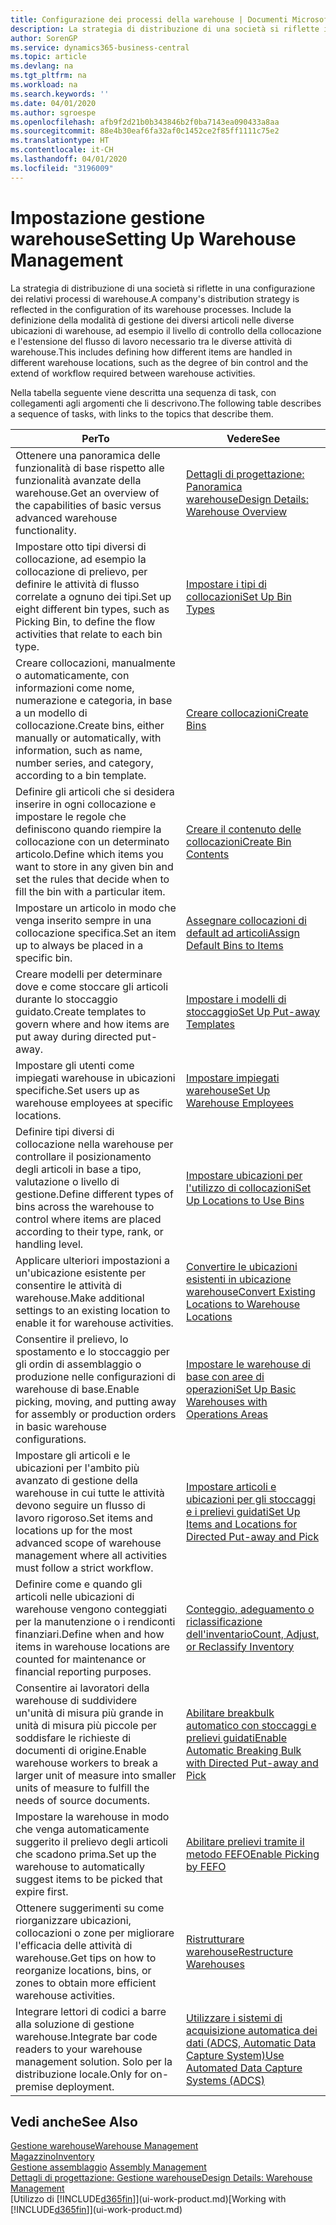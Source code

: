 ```yaml
---
title: Configurazione dei processi della warehouse | Documenti Microsoft
description: La strategia di distribuzione di una società si riflette in una configurazione dei relativi processi di warehouse. Include la definizione della modalità di gestione dei diversi articoli nelle diverse ubicazioni di warehouse, ad esempio il livello di controllo della collocazione e l'estensione del flusso di lavoro necessario tra le diverse attività di warehouse.
author: SorenGP
ms.service: dynamics365-business-central
ms.topic: article
ms.devlang: na
ms.tgt_pltfrm: na
ms.workload: na
ms.search.keywords: ''
ms.date: 04/01/2020
ms.author: sgroespe
ms.openlocfilehash: afb9f2d21b0b343846b2f0ba7143ea090433a8aa
ms.sourcegitcommit: 88e4b30eaf6fa32af0c1452ce2f85ff1111c75e2
ms.translationtype: HT
ms.contentlocale: it-CH
ms.lasthandoff: 04/01/2020
ms.locfileid: "3196009"
---
```

# <a name="setting-up-warehouse-management"></a><span data-ttu-id="a8b50-104">Impostazione gestione warehouse</span><span class="sxs-lookup"><span data-stu-id="a8b50-104">Setting Up Warehouse Management</span></span>
<span data-ttu-id="a8b50-105">La strategia di distribuzione di una società si riflette in una configurazione dei relativi processi di warehouse.</span><span class="sxs-lookup"><span data-stu-id="a8b50-105">A company's distribution strategy is reflected in the configuration of its warehouse processes.</span></span> <span data-ttu-id="a8b50-106">Include la definizione della modalità di gestione dei diversi articoli nelle diverse ubicazioni di warehouse, ad esempio il livello di controllo della collocazione e l'estensione del flusso di lavoro necessario tra le diverse attività di warehouse.</span><span class="sxs-lookup"><span data-stu-id="a8b50-106">This includes defining how different items are handled in different warehouse locations, such as the degree of bin control and the extend of workflow required between warehouse activities.</span></span>  

 <span data-ttu-id="a8b50-107">Nella tabella seguente viene descritta una sequenza di task, con collegamenti agli argomenti che li descrivono.</span><span class="sxs-lookup"><span data-stu-id="a8b50-107">The following table describes a sequence of tasks, with links to the topics that describe them.</span></span>   

|<span data-ttu-id="a8b50-108">**Per**</span><span class="sxs-lookup"><span data-stu-id="a8b50-108">**To**</span></span>|<span data-ttu-id="a8b50-109">**Vedere**</span><span class="sxs-lookup"><span data-stu-id="a8b50-109">**See**</span></span>|  
|------------|-------------|  
|<span data-ttu-id="a8b50-110">Ottenere una panoramica delle funzionalità di base rispetto alle funzionalità avanzate della warehouse.</span><span class="sxs-lookup"><span data-stu-id="a8b50-110">Get an overview of the capabilities of basic versus advanced warehouse functionality.</span></span>|[<span data-ttu-id="a8b50-111">Dettagli di progettazione: Panoramica warehouse</span><span class="sxs-lookup"><span data-stu-id="a8b50-111">Design Details: Warehouse Overview</span></span>](design-details-warehouse-overview.md)|  
|<span data-ttu-id="a8b50-112">Impostare otto tipi diversi di collocazione, ad esempio la collocazione di prelievo, per definire le attività di flusso correlate a ognuno dei tipi.</span><span class="sxs-lookup"><span data-stu-id="a8b50-112">Set up eight different bin types, such as Picking Bin, to define the flow activities that relate to each bin type.</span></span>|[<span data-ttu-id="a8b50-113">Impostare i tipi di collocazioni</span><span class="sxs-lookup"><span data-stu-id="a8b50-113">Set Up Bin Types</span></span>](warehouse-how-to-set-up-bin-types.md)|  
|<span data-ttu-id="a8b50-114">Creare collocazioni, manualmente o automaticamente, con informazioni come nome, numerazione e categoria, in base a un modello di collocazione.</span><span class="sxs-lookup"><span data-stu-id="a8b50-114">Create bins, either manually or automatically, with information, such as name, number series, and category, according to a bin template.</span></span>|[<span data-ttu-id="a8b50-115">Creare collocazioni</span><span class="sxs-lookup"><span data-stu-id="a8b50-115">Create Bins</span></span>](warehouse-how-to-create-individual-bins.md)|  
|<span data-ttu-id="a8b50-116">Definire gli articoli che si desidera inserire in ogni collocazione e impostare le regole che definiscono quando riempire la collocazione con un determinato articolo.</span><span class="sxs-lookup"><span data-stu-id="a8b50-116">Define which items you want to store in any given bin and set the rules that decide when to fill the bin with a particular item.</span></span>|[<span data-ttu-id="a8b50-117">Creare il contenuto delle collocazioni</span><span class="sxs-lookup"><span data-stu-id="a8b50-117">Create Bin Contents</span></span>](warehouse-how-to-set-up-bin-contents.md)|  
|<span data-ttu-id="a8b50-118">Impostare un articolo in modo che venga inserito sempre in una collocazione specifica.</span><span class="sxs-lookup"><span data-stu-id="a8b50-118">Set an item up to always be placed in a specific bin.</span></span>|[<span data-ttu-id="a8b50-119">Assegnare collocazioni di default ad articoli</span><span class="sxs-lookup"><span data-stu-id="a8b50-119">Assign Default Bins to Items</span></span>](warehouse-how-to-assign-default-bins-to-items.md)|
|<span data-ttu-id="a8b50-120">Creare modelli per determinare dove e come stoccare gli articoli durante lo stoccaggio guidato.</span><span class="sxs-lookup"><span data-stu-id="a8b50-120">Create templates to govern where and how items are put away during directed put-away.</span></span>|[<span data-ttu-id="a8b50-121">Impostare i modelli di stoccaggio</span><span class="sxs-lookup"><span data-stu-id="a8b50-121">Set Up Put-away Templates</span></span>](warehouse-how-to-set-up-put-away-templates.md)|
|<span data-ttu-id="a8b50-122">Impostare gli utenti come impiegati warehouse in ubicazioni specifiche.</span><span class="sxs-lookup"><span data-stu-id="a8b50-122">Set users up as warehouse employees at specific locations.</span></span>|[<span data-ttu-id="a8b50-123">Impostare impiegati warehouse</span><span class="sxs-lookup"><span data-stu-id="a8b50-123">Set Up Warehouse Employees</span></span>](warehouse-how-to-set-up-warehouse-employees.md)|
|<span data-ttu-id="a8b50-124">Definire tipi diversi di collocazione nella warehouse per controllare il posizionamento degli articoli in base a tipo, valutazione o livello di gestione.</span><span class="sxs-lookup"><span data-stu-id="a8b50-124">Define different types of bins across the warehouse to control where items are placed according to their type, rank, or handling level.</span></span>|[<span data-ttu-id="a8b50-125">Impostare ubicazioni per l'utilizzo di collocazioni</span><span class="sxs-lookup"><span data-stu-id="a8b50-125">Set Up Locations to Use Bins</span></span>](warehouse-how-to-set-up-locations-to-use-bins.md)|
|<span data-ttu-id="a8b50-126">Applicare ulteriori impostazioni a un'ubicazione esistente per consentire le attività di warehouse.</span><span class="sxs-lookup"><span data-stu-id="a8b50-126">Make additional settings to an existing location to enable it for warehouse activities.</span></span>|[<span data-ttu-id="a8b50-127">Convertire le ubicazioni esistenti in ubicazione warehouse</span><span class="sxs-lookup"><span data-stu-id="a8b50-127">Convert Existing Locations to Warehouse Locations</span></span>](warehouse-how-to-convert-existing-locations-to-warehouse-locations.md)|
|<span data-ttu-id="a8b50-128">Consentire il prelievo, lo spostamento e lo stoccaggio per gli ordin di assemblaggio o produzione nelle configurazioni di warehouse di base.</span><span class="sxs-lookup"><span data-stu-id="a8b50-128">Enable picking, moving, and putting away for assembly or production orders in basic warehouse configurations.</span></span>|[<span data-ttu-id="a8b50-129">Impostare le warehouse di base con aree di operazioni</span><span class="sxs-lookup"><span data-stu-id="a8b50-129">Set Up Basic Warehouses with Operations Areas</span></span>](warehouse-how-to-set-up-basic-warehouses-with-operations-areas.md)|  
|<span data-ttu-id="a8b50-130">Impostare gli articoli e le ubicazioni per l'ambito più avanzato di gestione della warehouse in cui tutte le attività devono seguire un flusso di lavoro rigoroso.</span><span class="sxs-lookup"><span data-stu-id="a8b50-130">Set items and locations up for the most advanced scope of warehouse management where all activities must follow a strict workflow.</span></span>|[<span data-ttu-id="a8b50-131">Impostare articoli e ubicazioni per gli stoccaggi e i prelievi guidati</span><span class="sxs-lookup"><span data-stu-id="a8b50-131">Set Up Items and Locations for Directed Put-away and Pick</span></span>](warehouse-how-to-set-up-items-for-directed-put-away-and-pick.md)|  
|<span data-ttu-id="a8b50-132">Definire come e quando gli articoli nelle ubicazioni di warehouse vengono conteggiati per la manutenzione o i rendiconti finanziari.</span><span class="sxs-lookup"><span data-stu-id="a8b50-132">Define when and how items in warehouse locations are counted for maintenance or financial reporting purposes.</span></span>|[<span data-ttu-id="a8b50-133">Conteggio, adeguamento o riclassificazione dell'inventario</span><span class="sxs-lookup"><span data-stu-id="a8b50-133">Count, Adjust, or Reclassify Inventory</span></span>](inventory-how-count-adjust-reclassify.md)|
|<span data-ttu-id="a8b50-134">Consentire ai lavoratori della warehouse di suddividere un'unità di misura più grande in unità di misura più piccole per soddisfare le richieste di documenti di origine.</span><span class="sxs-lookup"><span data-stu-id="a8b50-134">Enable warehouse workers to break a larger unit of measure into smaller units of measure to fulfill the needs of source documents.</span></span>|[<span data-ttu-id="a8b50-135">Abilitare breakbulk automatico con stoccaggi e prelievi guidati</span><span class="sxs-lookup"><span data-stu-id="a8b50-135">Enable Automatic Breaking Bulk with Directed Put-away and Pick</span></span>](warehouse-enable-automatic-breaking-bulk-with-directed-put-away-and-pick.md)|  
|<span data-ttu-id="a8b50-136">Impostare la warehouse in modo che venga automaticamente suggerito il prelievo degli articoli che scadono prima.</span><span class="sxs-lookup"><span data-stu-id="a8b50-136">Set up the warehouse to automatically suggest items to be picked that expire first.</span></span>|[<span data-ttu-id="a8b50-137">Abilitare prelievi tramite il metodo FEFO</span><span class="sxs-lookup"><span data-stu-id="a8b50-137">Enable Picking by FEFO</span></span>](warehouse-picking-by-fefo.md)|
|<span data-ttu-id="a8b50-138">Ottenere suggerimenti su come riorganizzare ubicazioni, collocazioni o zone per migliorare l'efficacia delle attività di warehouse.</span><span class="sxs-lookup"><span data-stu-id="a8b50-138">Get tips on how to reorganize locations, bins, or zones to obtain more efficient warehouse activities.</span></span>|[<span data-ttu-id="a8b50-139">Ristrutturare warehouse</span><span class="sxs-lookup"><span data-stu-id="a8b50-139">Restructure Warehouses</span></span>](warehouse-how-to-restructure-warehouses.md)|
|<span data-ttu-id="a8b50-140">Integrare lettori di codici a barre alla soluzione di gestione warehouse.</span><span class="sxs-lookup"><span data-stu-id="a8b50-140">Integrate bar code readers to your warehouse management solution.</span></span> <span data-ttu-id="a8b50-141">Solo per la distribuzione locale.</span><span class="sxs-lookup"><span data-stu-id="a8b50-141">Only for on-premise deployment.</span></span>|[<span data-ttu-id="a8b50-142">Utilizzare i sistemi di acquisizione automatica dei dati (ADCS, Automatic Data Capture System)</span><span class="sxs-lookup"><span data-stu-id="a8b50-142">Use Automated Data Capture Systems (ADCS)</span></span>](warehouse-use-automated-data-capture-systems-adcs.md)|

## <a name="see-also"></a><span data-ttu-id="a8b50-143">Vedi anche</span><span class="sxs-lookup"><span data-stu-id="a8b50-143">See Also</span></span>  
[<span data-ttu-id="a8b50-144">Gestione warehouse</span><span class="sxs-lookup"><span data-stu-id="a8b50-144">Warehouse Management</span></span>](warehouse-manage-warehouse.md)  
[<span data-ttu-id="a8b50-145">Magazzino</span><span class="sxs-lookup"><span data-stu-id="a8b50-145">Inventory</span></span>](inventory-manage-inventory.md)  
<span data-ttu-id="a8b50-146">[Gestione assemblaggio](assembly-assemble-items.md)  </span><span class="sxs-lookup"><span data-stu-id="a8b50-146">[Assembly Management](assembly-assemble-items.md)  </span></span>  
[<span data-ttu-id="a8b50-147">Dettagli di progettazione: Gestione warehouse</span><span class="sxs-lookup"><span data-stu-id="a8b50-147">Design Details: Warehouse Management</span></span>](design-details-warehouse-management.md)  
<span data-ttu-id="a8b50-148">[Utilizzo di [!INCLUDE[d365fin](includes/d365fin_md.md)]](ui-work-product.md)</span><span class="sxs-lookup"><span data-stu-id="a8b50-148">[Working with [!INCLUDE[d365fin](includes/d365fin_md.md)]](ui-work-product.md)</span></span>
